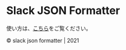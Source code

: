 # Slack JSON Formatter

使い方は、[こちら](https://github.com/aratius/SlackJsonFormatter/blob/develop/HELP.md)をご覧ください。

© slack json formatter | 2021